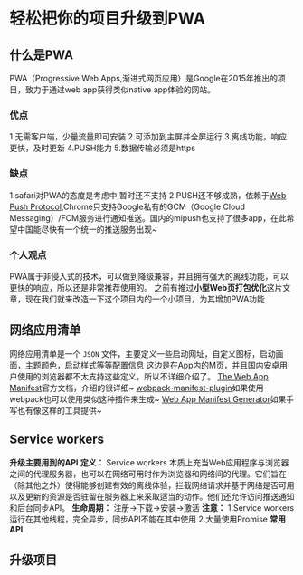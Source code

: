 # 轻松把你的项目升级到PWA

## 什么是PWA
PWA（Progressive Web Apps,渐进式网页应用）是Google在2015年推出的项目，致力于通过web app获得类似native app体验的网站。

### 优点
1.无需客户端，少量流量即可安装
2.可添加到主屏并全屏运行
3.离线功能，响应更快，及时更新
4.PUSH能力
5.数据传输必须是https

### 缺点
1.safari对PWA的态度是考虑中,暂时还不支持
2.PUSH还不够成熟，依赖于[Web Push Protocol](https://tools.ietf.org/html/draft-ietf-webpush-protocol-12),Chrome只支持Google私有的GCM（Google Cloud Messaging）/FCM服务进行通知推送。国内的mipush也支持了很多app，在此希望中国能尽快有一个统一的推送服务出现~

### 个人观点
PWA属于非侵入式的技术，可以做到降级兼容，并且拥有强大的离线功能，可以更快的响应，所以还是非常推荐使用的。
之前有推过**小型Web页打包优化**这片文章，现在我们就来改造一下这个项目内的一个小项目，为其增加PWA功能

## 网络应用清单
网络应用清单是一个 `JSON` 文件，主要定义一些启动网址，自定义图标，启动画面，主题颜色，启动样式等等配置信息
这边是在App内的M页，并且国内安卓用户使用的浏览器都不太支持这些定义，所以不详细介绍了。
[The Web App Manifest](https://developers.google.com/web/fundamentals/engage-and-retain/web-app-manifest/)官方文档，介绍的很详细~
[webpack-manifest-plugin](https://github.com/danethurber/webpack-manifest-plugin)如果使用webpack也可以使用类似这种插件来生成~
[Web App Manifest Generator](https://app-manifest.firebaseapp.com/)如果手写也有像这样的工具提供~

## Service workers
**升级主要用到的API**
**定义：**
Service workers 本质上充当Web应用程序与浏览器之间的代理服务器，也可以在网络可用时作为浏览器和网络间的代理。它们旨在（除其他之外）使得能够创建有效的离线体验，拦截网络请求并基于网络是否可用以及更新的资源是否驻留在服务器上来采取适当的动作。他们还允许访问推送通知和后台同步API。
**生命周期：**
注册→下载→安装→激活
**注意：**
1.Service workers运行在其他线程，完全异步，同步API不能在其中使用
2.大量使用Promise
**常用API**


## 升级项目

